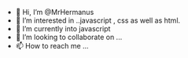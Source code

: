 - 👋 Hi, I’m @MrHermanus
- 👀 I’m interested in ..javascript , css as well as html.
- 🌱 I’m currently into javascript
- 💞️ I’m looking to collaborate on ...
- 📫 How to reach me ...

<!---
MrHermanus/MrHermanus is a ✨ special ✨ repository because its `README.md` (this file) appears on your GitHub profile.
You can click the Preview link to take a look at your changes.
--->

